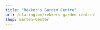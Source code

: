 ```yaml
---
title: "Rekker's Garden Centre"
url: /clarington/rekkers-garden-centre/
shop: Garten-Center
---
```

